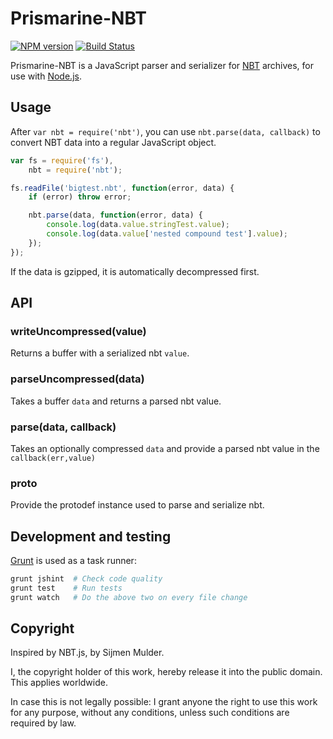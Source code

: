 # Prismarine-NBT
[![NPM version](https://img.shields.io/npm/v/prismarine-nbt.svg)](http://npmjs.com/package/prismarine-nbt)
[![Build Status](https://img.shields.io/circleci/project/PrismarineJS/prismarine-nbt/master.svg)](https://circleci.com/gh/PrismarineJS/prismarine-nbt)

Prismarine-NBT is a JavaScript parser and serializer for [NBT](http://wiki.vg/NBT) archives, for use with [Node.js](http://nodejs.org/).


## Usage

After `var nbt = require('nbt')`, you can use `nbt.parse(data, callback)` to convert NBT data into a regular JavaScript object.
```js
var fs = require('fs'),
    nbt = require('nbt');

fs.readFile('bigtest.nbt', function(error, data) {
    if (error) throw error;

    nbt.parse(data, function(error, data) {
        console.log(data.value.stringTest.value);
        console.log(data.value['nested compound test'].value);
    });
});
```

If the data is gzipped, it is automatically decompressed first.

## API

### writeUncompressed(value)

Returns a buffer with a serialized nbt `value`.

### parseUncompressed(data)

Takes a buffer `data` and returns a parsed nbt value.

### parse(data, callback)

Takes an optionally compressed `data` and provide a parsed nbt value in the `callback(err,value)`

### proto

Provide the protodef instance used to parse and serialize nbt.

## Development and testing

[Grunt](http://gruntjs.com) is used as a task runner:
```bash
grunt jshint  # Check code quality
grunt test    # Run tests
grunt watch   # Do the above two on every file change
```

## Copyright

Inspired by NBT.js, by Sijmen Mulder.

I, the copyright holder of this work, hereby release it into the public domain. This applies worldwide.

In case this is not legally possible: I grant anyone the right to use this work for any purpose, without any conditions, unless such conditions are required by law.